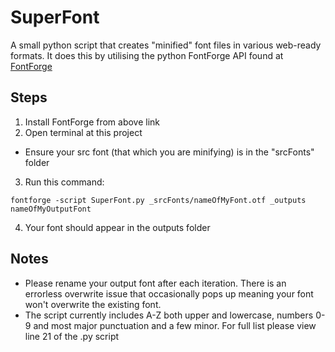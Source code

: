 # SuperFont
A small python script that creates "minified" font files in various web-ready formats. It does this by utilising the python FontForge API found at [FontForge](http://fontforge.github.io/)

## Steps
1. Install FontForge from above link
2. Open terminal at this project
  * Ensure your src font (that which you are minifying) is in the "srcFonts" folder
3. Run this command:

  ```fontforge -script SuperFont.py _srcFonts/nameOfMyFont.otf _outputs nameOfMyOutputFont```

4. Your font should appear in the outputs folder

## Notes
* Please rename your output font after each iteration. There is an errorless overwrite issue that occasionally pops up meaning your font won't overwrite the existing font.
* The script currently includes A-Z both upper and lowercase, numbers 0-9 and most major punctuation and a few minor. For full list please view line 21 of the .py script
